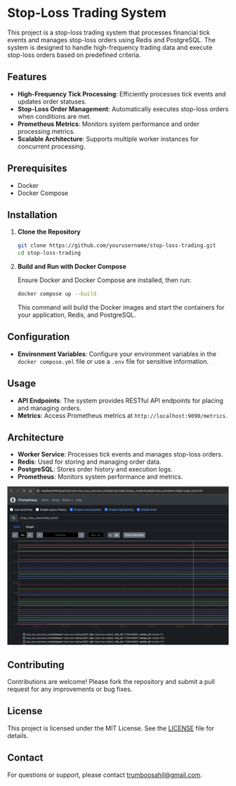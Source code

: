 # Stop-Loss Trading System

This project is a stop-loss trading system that processes financial tick events and manages stop-loss orders using Redis and PostgreSQL. The system is designed to handle high-frequency trading data and execute stop-loss orders based on predefined criteria.

## Features

- **High-Frequency Tick Processing**: Efficiently processes tick events and updates order statuses.
- **Stop-Loss Order Management**: Automatically executes stop-loss orders when conditions are met.
- **Prometheus Metrics**: Monitors system performance and order processing metrics.
- **Scalable Architecture**: Supports multiple worker instances for concurrent processing.

## Prerequisites

- Docker
- Docker Compose

## Installation

1. **Clone the Repository**

   ```bash
   git clone https://github.com/yourusername/stop-loss-trading.git
   cd stop-loss-trading
   ```
2. **Build and Run with Docker Compose**

   Ensure Docker and Docker Compose are installed, then run:

   ```bash
   docker compose up --build
   ```

   This command will build the Docker images and start the containers for your application, Redis, and PostgreSQL.

## Configuration

- **Environment Variables**: Configure your environment variables in the `docker compose.yml` file or use a `.env` file for sensitive information.

## Usage

- **API Endpoints**: The system provides RESTful API endpoints for placing and managing orders.
- **Metrics**: Access Prometheus metrics at `http://localhost:9090/metrics`.

## Architecture

- **Worker Service**: Processes tick events and manages stop-loss orders.
- **Redis**: Used for storing and managing order data.
- **PostgreSQL**: Stores order history and execution logs.
- **Prometheus**: Monitors system performance and metrics.


![1729450115964](image/README/1729450115964.png)

## Contributing

Contributions are welcome! Please fork the repository and submit a pull request for any improvements or bug fixes.

## License

This project is licensed under the MIT License. See the [LICENSE](LICENSE) file for details.

## Contact

For questions or support, please contact [trumboosahil@gmail.com](mailto:trumboosahil@gmail.com).
